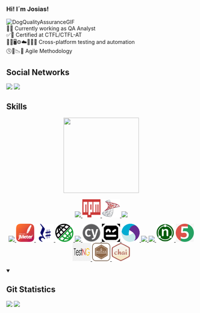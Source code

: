 ### Hi! I´m Josias!
![DogQualityAssuranceGIF](https://user-images.githubusercontent.com/79258697/183077460-b4fa6a9b-1db6-452a-abf2-7f6f9ddfcf09.gif)
<br>
🔎🐞 Currently working as QA Analyst
<br>
✅🏅 Certified at CTFL/CTFL-AT
<br>
🧪📱🖥️⚙️☁️🔎🤖🧪 Cross-platform testing and automation
<br>
🕓📆📉🔄️ Agile Methodology
<br>
<h2>Social Networks</h2>
<p align="left">
  <a href="https://www.linkedin.com/in/josias-valentim-de-figueredo-0347455b/" target="_blank"><img
      src="https://img.shields.io/badge/-LinkedIn-%230077B5?style=for-the-badge&logo=linkedin&logoColor=white"
      target="_blank" rel="noopener noreferrer"></a>
  <a href="mailto:josiasvfigueredo@gmail.com"><img
      src="https://img.shields.io/badge/-Gmail-%23333?style=for-the-badge&logo=gmail&logoColor=white" target="_blank"
      rel="noopener noreferrer"></a>
</p>
<h2>Skills</h2>
<p align="center">
  <a href="https://skillicons.dev">
    <img
      src="https://skillicons.dev/icons?i=vscode,visualstudio,idea,eclipse,androidstudio,git,github,githubactions,gitlab,aws,idea,eclipse,linux,azure,powershell"  width="200" height="200">
  </a>
</p>
<p align="center">
  <a href="https://skillicons.dev">
    <img src="https://skillicons.dev/icons?i=cs,dotnet,java,py,js,nodejs,ts,html">
    <img src="https://github.com/josiasvfigueredo1985/src/blob/main/npm.png" width="48" height="48">
    <img src="https://github.com/josiasvfigueredo1985/src/blob/main/mssql.png" width="48" height="48">
    <img src="https://skillicons.dev/icons?i=sqlite,postgres,mysql,dynamodb">
  </a>
</p>
<p align="center">
  <a href="https://skillicons.dev">
    <img src="https://skillicons.dev/icons?i=postman">
    <img src="https://github.com/josiasvfigueredo1985/src/blob/main/jmeter.png" width="48" height="48">
    <img src="https://github.com/josiasvfigueredo1985/src/blob/main/restsharp.png" width="48" height="48">
    <img src="https://github.com/josiasvfigueredo1985/src/blob/main/restassured.png" width="48" height="48">
    <img src="https://skillicons.dev/icons?i=selenium">
    <img src="https://github.com/josiasvfigueredo1985/src/blob/main/cypress.png" width="48" height="48">
    <img src="https://github.com/josiasvfigueredo1985/src/blob/main/robot.png" width="48" height="48">
    <img src="https://github.com/josiasvfigueredo1985/src/blob/main/appium.png" width="48" height="48">
    <img src="https://skillicons.dev/icons?i=gherkin">
    <img src="https://skillicons.dev/icons?i=maven">
    <img src="https://github.com/josiasvfigueredo1985/src/blob/main/nunit.png" width="48" height="48">
    <img src="https://github.com/josiasvfigueredo1985/src/blob/main/junit.png" width="48" height="48">
    <img src="https://github.com/josiasvfigueredo1985/src/blob/main/testng.png" width="48" height="48">
    <img src="https://github.com/josiasvfigueredo1985/src/blob/main/mocha.png" width="48" height="48">
    <img src="https://github.com/josiasvfigueredo1985/src/blob/main/chai.png" width="48" height="48">
  </a>
</p>
<details open="true">
  <summary><b> &nbsp;<h2>Git Statistics</h2></b></summary>
  <img height="150px"
    src="https://github-readme-stats.vercel.app/api?username=josiasvfigueredo1985&show_icons=true&theme=highcontrast" />
  <img height="150px"
    src="https://github-readme-stats.vercel.app/api/top-langs/?username=josiasvfigueredo1985&hide=html&layout=compact&theme=highcontrast" />
</details>

